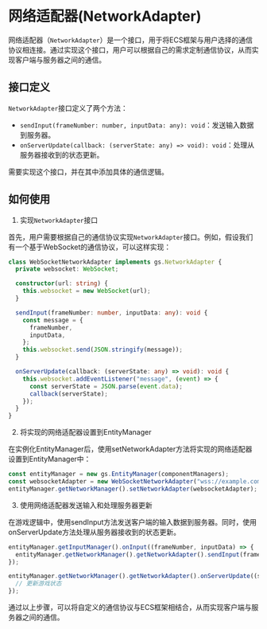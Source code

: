 # 网络适配器(NetworkAdapter)

网络适配器（`NetworkAdapter`）是一个接口，用于将ECS框架与用户选择的通信协议相连接。通过实现这个接口，用户可以根据自己的需求定制通信协议，从而实现客户端与服务器之间的通信。

## 接口定义

`NetworkAdapter`接口定义了两个方法：

- `sendInput(frameNumber: number, inputData: any): void`：发送输入数据到服务器。
- `onServerUpdate(callback: (serverState: any) => void): void`：处理从服务器接收到的状态更新。

需要实现这个接口，并在其中添加具体的通信逻辑。

## 如何使用

1. 实现`NetworkAdapter`接口

首先，用户需要根据自己的通信协议实现`NetworkAdapter`接口。例如，假设我们有一个基于WebSocket的通信协议，可以这样实现：

```ts
class WebSocketNetworkAdapter implements gs.NetworkAdapter {
  private websocket: WebSocket;

  constructor(url: string) {
    this.websocket = new WebSocket(url);
  }

  sendInput(frameNumber: number, inputData: any): void {
    const message = {
      frameNumber,
      inputData,
    };
    this.websocket.send(JSON.stringify(message));
  }

  onServerUpdate(callback: (serverState: any) => void): void {
    this.websocket.addEventListener("message", (event) => {
      const serverState = JSON.parse(event.data);
      callback(serverState);
    });
  }
}
```

2. 将实现的网络适配器设置到EntityManager

在实例化EntityManager后，使用setNetworkAdapter方法将实现的网络适配器设置到EntityManager中：

```ts
const entityManager = new gs.EntityManager(componentManagers);
const websocketAdapter = new WebSocketNetworkAdapter("wss://example.com/game");
entityManager.getNetworkManager().setNetworkAdapter(websocketAdapter);
```

3. 使用网络适配器发送输入和处理服务器更新

在游戏逻辑中，使用sendInput方法发送客户端的输入数据到服务器。同时，使用onServerUpdate方法处理从服务器接收到的状态更新。

```ts
entityManager.getInputManager().onInput((frameNumber, inputData) => {
  entityManager.getNetworkManager().getNetworkAdapter().sendInput(frameNumber, inputData);
});

entityManager.getNetworkManager().getNetworkAdapter().onServerUpdate((serverState) => {
  // 更新游戏状态
});
```

通过以上步骤，可以将自定义的通信协议与ECS框架相结合，从而实现客户端与服务器之间的通信。